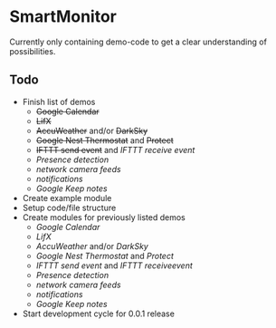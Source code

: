 # SmartMonitor

Currently only containing demo-code to get a clear understanding of possibilities.

## Todo
* Finish list of demos
  * ~~Google Calendar~~
  * ~~LifX~~
  * ~~AccuWeather~~ and/or ~~DarkSky~~
  * ~~Google Nest Thermostat~~ and ~~Protect~~
  * ~~IFTTT send event~~ and _IFTTT receive event_
  * _Presence detection_
  * _network camera feeds_
  * _notifications_
  * _Google Keep notes_
* Create example module
* Setup code/file structure
* Create modules for previously listed demos
  * _Google Calendar_
  * _LifX_
  * _AccuWeather_ and/or _DarkSky_
  * _Google Nest Thermostat_ and _Protect_
  * _IFTTT send event_ and _IFTTT receiveevent_
  * _Presence detection_
  * _network camera feeds_
  * _notifications_
  * _Google Keep notes_
* Start development cycle for 0.0.1 release